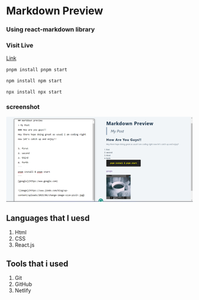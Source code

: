 # Markdown Preview

### Using react-markdown library

### Visit Live

[Link](https://friendly-kitten-86a218.netlify.app/)



```
pnpm install pnpm start
```


```
npm install npm start
```


```
npx install npx start
```
### screenshot

![alt text](image.png)

## Languages that I uesd

1. Html
2. CSS
3. React.js




## Tools that i used
1. Git 
2. GitHub
3. Netlify

